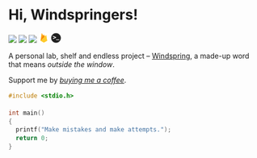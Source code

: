 # Hi, Windspringers!

![](https://img.shields.io/badge/node.js%20-%2343853D.svg?logoColor=white&style=for-the-badge&logo=node.js)
![](https://img.shields.io/badge/typescript%20-%23007ACC.svg?&style=for-the-badge&logo=typescript&logoColor=white)
![](https://img.shields.io/badge/react%20-%2320232a.svg?&style=for-the-badge&logo=react&logoColor=%2361DAFB)
<img height="20" src="https://raw.githubusercontent.com/github/explore/80688e429a7d4ef2fca1e82350fe8e3517d3494d/topics/firebase/firebase.png">
<img height="20" src="https://raw.githubusercontent.com/github/explore/80688e429a7d4ef2fca1e82350fe8e3517d3494d/topics/terminal/terminal.png">

A personal lab, shelf and endless project – [Windspring](https://github.com/KanFuBing/Windspring), a made-up word that means *outside the window*.

Support me by [*buying me a coffee*](https://buymeacoffee.com/windspring).

```cpp
#include <stdio.h>

int main()
{
  printf("Make mistakes and make attempts."); 
  return 0;
}
```
